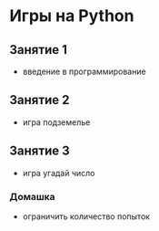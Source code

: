 # Игры на Python

## Занятие 1
+ введение в программирование

## Занятие 2
+ игра подземелье

## Занятие 3
+ игра угадай число

### Домашка
+ ограничить количество попыток